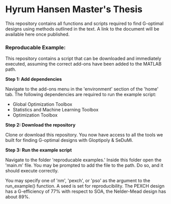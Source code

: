 # **Hyrum Hansen Master's Thesis**

This repository contains all functions and scripts required to find G-optimal designs using methods outlined in the text. A link to the document will be available here once published. 

### Reproducable Example:

This repository contains a script that can be downloaded and immediately executed, assuming the correct add-ons have been added to the MATLAB path. 

**Step 1: Add dependencies**

Navigate to the add-ons menu in the 'environment' section of the 'home' tab. The following dependencies are required to run the example script:
   - Global Optimization Toolbox
   - Statistics and Machine Learning Toolbox
   - Optimization Toolbox


**Step 2: Download the repository**

Clone or download this repository. You now have access to all the tools we built for finding G-optimal designs with Gloptipoly & SeDuMi.

**Step 3: Run the example script**

Navigate to the folder 'reproducable examples.' Inside this folder open the 'main.m' file. You may be prompted to add the file to the path. Do so, and it should execute correctly. 

You may specify one of 'nm', 'pexch', or 'pso' as the argument to the run_example() function. A seed is set for reproducibility. The PEXCH design has a G-efficiency of 77% with respect to SOA, the Nelder-Mead design has about 89%. 
